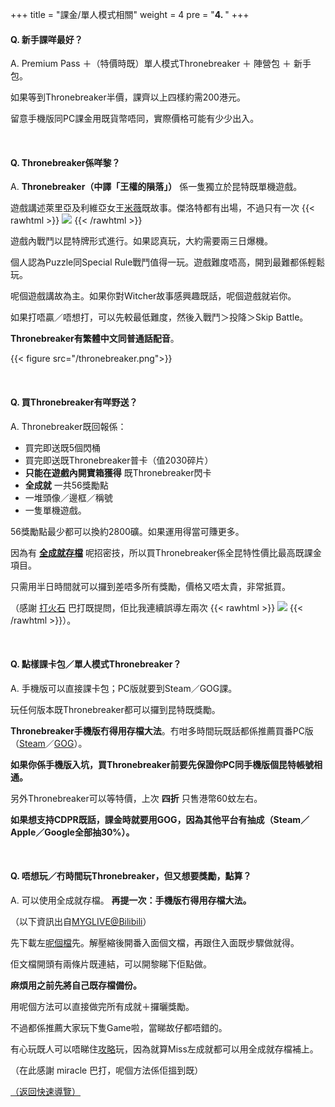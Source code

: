 +++
title = "課金/單人模式相關"
weight = 4
pre = "<b>4. </b>"
+++

#### Q. 新手課咩最好？

A. Premium Pass ＋（特價時既）單人模式Thronebreaker ＋ 陣營包 ＋ 新手包。

如果等到Thronebreaker半價，課齊以上四樣約需200港元。

留意手機版同PC課金用既貨幣唔同，實際價格可能有少少出入。

&nbsp;

#### Q. Thronebreaker係咩黎？

A. __Thronebreaker（中譯「王權的隕落」）__ 係一隻獨立於昆特既單機遊戲。

遊戲講述萊里亞及利維亞女王[米薇](https://witcher.fandom.com/wiki/Meve)既故事。傑洛特都有出場，不過只有一次 {{< rawhtml >}}
<img src="/sosad.gif" style="display: inline-block; margin: unset;"/>
{{< /rawhtml >}}

遊戲內戰鬥以昆特牌形式進行。如果認真玩，大約需要兩三日爆機。

個人認為Puzzle同Special Rule戰鬥值得一玩。遊戲難度唔高，開到最難都係輕鬆玩。

呢個遊戲講故為主。如果你對Witcher故事感興趣既話，呢個遊戲就岩你。

如果打唔贏／唔想打，可以先較最低難度，然後入戰鬥＞投降＞Skip Battle。

__Thronebreaker有繁體中文同普通話配音__。

{{< figure src="/thronebreaker.png">}}

&nbsp;

#### Q. 買Thronebreaker有咩野送？

A. Thronebreaker既回報係：

- 買完即送既5個閃桶
- 買完即送既Thronebreaker普卡（值2030碎片）
- __只能在遊戲內開寶箱獲得__ 既Thronebreaker閃卡
- __全成就__ 一共56獎勵點
- 一堆頭像／邊框／稱號
- 一隻單機遊戲。

56獎勵點最少都可以換約2800礦。如果運用得當可賺更多。

因為有 __[全成就存檔](#q-唔想玩冇時間玩thronebreaker但又想要獎勵點算)__ 呢招密技，所以買Thronebreaker係全昆特性價比最高既課金項目。

只需用半日時間就可以攞到差唔多所有獎勵，價格又唔太貴，非常抵買。

（感謝 [打火石](https://www.playgwent.com/en/invite-a-friend/C7UK0AVO49) 巴打既提問，佢比我連續誤導左兩次 {{< rawhtml >}}
<img src="/sosad.gif" style="display: inline-block; margin: unset;"/>
{{< /rawhtml >}}）。

&nbsp;

#### Q. 點樣課卡包／單人模式Thronebreaker？

A. 手機版可以直接課卡包；PC版就要到Steam／GOG課。

玩任何版本既Thronebreaker都可以攞到昆特既獎勵。

__Thronebreaker手機版冇得用存檔大法__。冇咁多時間玩既話都係推薦買番PC版（[Steam](https://store.steampowered.com/app/973760/Thronebreaker_The_Witcher_Tales/)／[GOG](https://www.gog.com/game/thronebreaker_the_witcher_tales)）。

__如果你係手機版入坑，買Thronebreaker前要先保證你PC同手機版個昆特帳號相通。__

另外Thronebreaker可以等特價，上次 __四折__ 只售港幣60蚊左右。

__如果想支持CDPR既話，課金時就要用GOG，因為其他平台有抽成（Steam／Apple／Google全部抽30%）。__

&nbsp;

#### Q. 唔想玩／冇時間玩Thronebreaker，但又想要獎勵，點算？

A. 可以使用全成就存檔。 __再提一次：手機版冇得用存檔大法。__

（以下資訊出自[MYGLIVE@Bilibili](https://space.bilibili.com/8831988)）

先下載左[呢個檔](https://github.com/regunakyle/LIHKG-Gwent-guide/raw/master/content/Premium/_index.files/%E7%8E%8B%E6%AC%8A%E7%9A%84%E9%9A%95%E8%90%BD%E5%85%A8%E6%88%90%E5%B0%B1%E8%A3%9C%E5%85%85%E5%9C%96%E6%96%872.2.zip)先。解壓縮後開番入面個文檔，再跟住入面既步驟做就得。

佢文檔開頭有兩條片既連結，可以開黎睇下佢點做。

__麻煩用之前先將自己既存檔備份。__

用呢個方法可以直接做完所有成就＋攞曬獎勵。

不過都係推薦大家玩下隻Game啦，當睇故仔都唔錯的。

有心玩既人可以唔睇住[攻略](https://knoef.info/trophy-guides/ps4-guides/thronebreaker-the-witcher-tales-trophy-guide/)玩，因為就算Miss左成就都可以用全成就存檔補上。

（在此感謝 miracle 巴打，呢個方法係佢搵到既）

[（返回快速導覽）](../#快速導覽)
